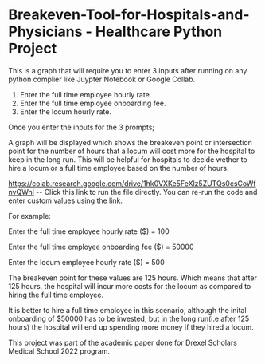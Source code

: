 # Breakeven-Tool-for-Hospitals-and-Physicians - Healthcare Python Project

This is a graph that will require you to enter 3 inputs after running on any python complier like Juypter Notebook or Google Collab. 

1. Enter the full time employee hourly rate.
2. Enter the full time employee onboarding fee. 
3. Enter the locum hourly rate. 

Once you enter the inputs for the 3 prompts; 

A graph will be displayed which shows the breakeven point or intersection point for the number of hours that a locum will cost more for the hospital to keep 
in the long run. This will be helpful for hospitals to decide wether to hire a locum or a full time employee based on the number of hours. 

https://colab.research.google.com/drive/1hk0VXKe5FeXlz5ZUTQs0csCoWfnvQWnl -- Click this link to run the file directly. You can re-run the code and enter custom values using the link. 

For example: 

Enter the full time employee hourly rate ($) = 100

Enter the full time employee onboarding fee ($) = 50000

Enter the locum employee hourly rate ($) = 500

The breakeven point for these values are 125 hours. Which means that after 125 hours, the hospital will incur more costs for the locum as compared to hiring 
the full time employee. 

It is better to hire a full time employee in this scenario, although the inital onboarding of $50000 has to be invested, but in the long run(i.e after 125 hours) the hospital will end up spending more money if they hired a locum. 

This project was part of the academic paper done for Drexel Scholars Medical School 2022 program.

